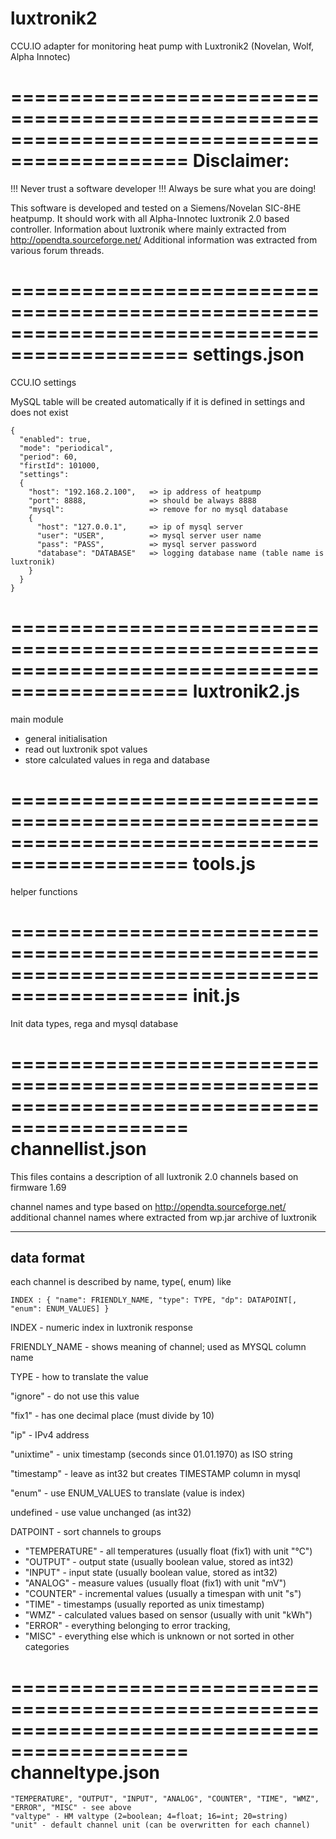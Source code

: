 luxtronik2
==========

CCU.IO adapter for monitoring heat pump with Luxtronik2 (Novelan, Wolf, Alpha Innotec)

=============================================================================================
Disclaimer:
=============================================================================================
!!! Never trust a software developer !!! Always be sure what you are doing!

This software is developed and tested on a Siemens/Novelan SIC-8HE heatpump.
It should work with all Alpha-Innotec luxtronik 2.0 based controller.
Information about luxtronik where mainly extracted from http://opendta.sourceforge.net/
Additional information was extracted from various forum threads.

=============================================================================================
settings.json
=============================================================================================
CCU.IO settings

MySQL table will be created automatically if it is defined in settings and does not exist

    {
      "enabled": true,
      "mode": "periodical",
      "period": 60,
      "firstId": 101000,
      "settings":
      {
        "host": "192.168.2.100",   => ip address of heatpump
        "port": 8888,              => should be always 8888
        "mysql":                   => remove for no mysql database
        {
          "host": "127.0.0.1",     => ip of mysql server
          "user": "USER",          => mysql server user name
          "pass": "PASS",          => mysql server password
          "database": "DATABASE"   => logging database name (table name is luxtronik)
        }
      }
    }

=============================================================================================
luxtronik2.js
=============================================================================================
main module
- general initialisation
- read out luxtronik spot values
- store calculated values in rega and database

=============================================================================================
tools.js
=============================================================================================
helper functions


=============================================================================================
init.js
=============================================================================================
Init data types, rega and mysql database

=============================================================================================
channellist.json
=============================================================================================
This files contains a description of all luxtronik 2.0 channels based on firmware 1.69

channel names and type based on http://opendta.sourceforge.net/
additional channel names where extracted from wp.jar archive of luxtronik

----------------------------------------------------------------------------------------------
data format
----------------------------------------------------------------------------------------------
each channel is described by name, type(, enum) like

    INDEX : { "name": FRIENDLY_NAME, "type": TYPE, "dp": DATAPOINT[, "enum": ENUM_VALUES] }

INDEX - numeric index in luxtronik response

FRIENDLY_NAME - shows meaning of channel; used as MYSQL column name

TYPE - how to translate the value

  "ignore" - do not use this value
  
  "fix1" - has one decimal place (must divide by 10)
  
  "ip" - IPv4 address
  
  "unixtime" - unix timestamp (seconds since 01.01.1970) as ISO string
  
  "timestamp" - leave as int32 but creates TIMESTAMP column in mysql
  
  "enum" - use ENUM_VALUES to translate (value is index)
  
  undefined - use value unchanged (as int32)
  
  
DATPOINT - sort channels to groups
  - "TEMPERATURE" - all temperatures (usually float (fix1) with unit "°C")
  - "OUTPUT" - output state (usually boolean value, stored as int32)
  - "INPUT" - input state (usually boolean value, stored as int32)
  - "ANALOG" - measure values (usually float (fix1) with unit "mV")
  - "COUNTER" - incremental values (usually a timespan with unit "s")
  - "TIME" - timestamps (usually reported as unix timestamp)
  - "WMZ" - calculated values based on sensor (usually with unit "kWh")
  - "ERROR" - everything belonging to error tracking,
  - "MISC" - everything else which is unknown or not sorted in other categories

=============================================================================================
channeltype.json
=============================================================================================
    "TEMPERATURE", "OUTPUT", "INPUT", "ANALOG", "COUNTER", "TIME", "WMZ", "ERROR", "MISC" - see above
    "valtype" - HM valtype (2=boolean; 4=float; 16=int; 20=string)
    "unit" - default channel unit (can be overwritten for each channel)

